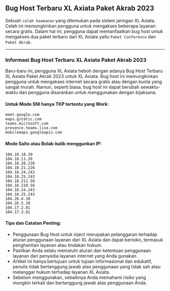 ## Bug Host Terbaru XL Axiata Paket Akrab 2023

Sebuah `celah keamanan` yang ditemukan pada sistem jaringan XL Axiata. Celah ini memungkinkan pengguna untuk mengakses beberapa layanan secara gratis. Dalam hal ini, pengguna dapat memanfaatkan bug host untuk mengakses dua paket terbaru dari XL Axiata yaitu `Paket Conference` dan `Paket Akrab`.

---

### Informasi Bug Host Terbaru XL Axiata Paket Akrab 2023
Baru-baru ini, pengguna XL Axiata heboh dengan adanya Bug Host Terbaru XL Axiata Paket Akrab 2023 untuk XL Axiata. Bug host ini memungkinkan pengguna untuk mengakses internet secara gratis atau dengan kuota yang sangat murah. Namun, seperti biasa, bug host ini dapat berubah sewaktu-waktu dan pengguna disarankan untuk menggunakan dengan bijaksana.

#### Untuk Mode SNI hanya TKP tertentu yang Work:

```
meet.google.com
maps.gstatic.com
teams.microsoft.com
presence.teams.live.com
mobilemaps.googleapis.com
```

#### Mode Salto atau Bolak-balik menggunkan IP:

```
104.18.10.39
104.18.11.39
104.18.20.226
104.18.21.226
104.18.24.243
104.18.25.243
104.18.211.56
104.18.210.56
104.18.24.243
104.18.25.243
104.26.4.10 
104.26.5.10
104.17.2.81
104.17.3.81
```
#### Tips dan Catatan Penting:
 - Penggunaan Bug Host untuk inject merupakan pelanggaran terhadap aturan penggunaan layanan dari XL Axiata dan dapat berisiko, termasuk penghentian layanan atau tindakan hukum.
 - Pastikan Anda selalu mematuhi aturan dan ketentuan penggunaan layanan dari penyedia layanan internet yang Anda gunakan.
 - Artikel ini hanya bertujuan untuk tujuan informasional dan edukatif, penulis tidak bertanggung jawab atas penggunaan yang tidak sah atau melanggar hukum terhadap layanan XL Axiata.
 - Sebelum menggunakan, sebaiknya Anda memahami risiko yang mungkin terkait dan bertanggung jawab atas penggunaan Anda.
